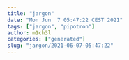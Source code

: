 ```yaml
---
title: "jargon"
date: "Mon Jun  7 05:47:22 CEST 2021"
tags: ["jargon", "pipotron"]
author: m1ch3l
categories: ["generated"]
slug: "jargon/2021-06-07-05:47:22"
---
```



